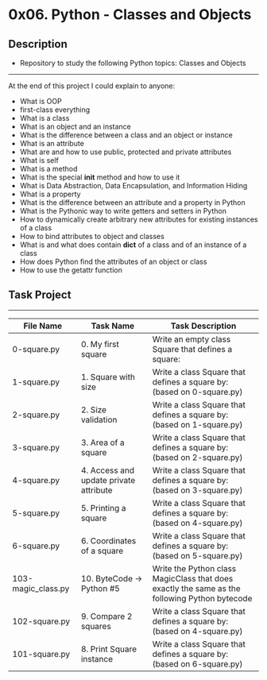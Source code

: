 # 0x06. Python - Classes and Objects

## Description
- Repository to study the following Python topics: Classes and Objects
---
At the end of this project I could explain to anyone:
- What is OOP
- first-class everything
- What is a class
- What is an object and an instance
- What is the difference between a class and an object or instance
- What is an attribute
- What are and how to use public, protected and private attributes
- What is self
- What is a method
- What is the special __init__ method and how to use it
- What is Data Abstraction, Data Encapsulation, and Information Hiding
- What is a property
- What is the difference between an attribute and a property in Python
- What is the Pythonic way to write getters and setters in Python
- How to dynamically create arbitrary new attributes for existing instances of a class
- How to bind attributes to object and classes
- What is and what does contain __dict__ of a class and of an instance of a class
- How does Python find the attributes of an object or class
- How to use the getattr function

## Task Project
---
File Name|Task Name|Task Description
---|---|---
0-square.py|0. My first square|Write an empty class Square that defines a square:
1-square.py|1. Square with size|Write a class Square that defines a square by: (based on 0-square.py)
2-square.py|2. Size validation|Write a class Square that defines a square by: (based on 1-square.py)
3-square.py|3. Area of a square|Write a class Square that defines a square by: (based on 2-square.py)
4-square.py|4. Access and update private attribute|Write a class Square that defines a square by: (based on 3-square.py)
5-square.py|5. Printing a square|Write a class Square that defines a square by: (based on 4-square.py)
6-square.py|6. Coordinates of a square|Write a class Square that defines a square by: (based on 5-square.py)
103-magic_class.py|10. ByteCode -> Python #5|Write the Python class MagicClass that does exactly the same as the following Python bytecode
102-square.py|9. Compare 2 squares|Write a class Square that defines a square by: (based on 4-square.py)
101-square.py|8. Print Square instance|Write a class Square that defines a square by: (based on 6-square.py)